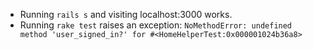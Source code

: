 * Running `rails s` and visiting localhost:3000 works.
* Running `rake test` raises an exception: `NoMethodError: undefined method 'user_signed_in?' for #<HomeHelperTest:0x000001024b36a8>`